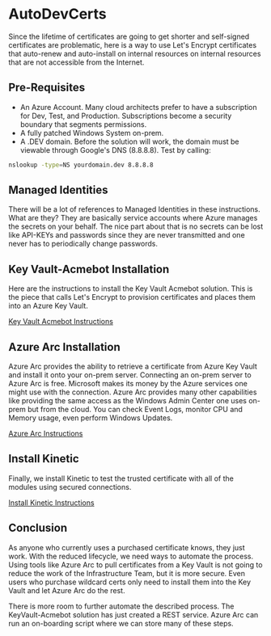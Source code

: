 # AutoDevCerts

Since the lifetime of certificates are going to get shorter and self-signed certificates are problematic, here is a way to use Let's Encrypt certificates that auto-renew and auto-install on internal resources on internal resources that are not accessible from the Internet.

## Pre-Requisites

- An Azure Account. Many cloud architects prefer to have a subscription for Dev, Test, and Production. Subscriptions become a security boundary that segments permissions.
- A fully patched Windows System on-prem.
- A .DEV domain. Before the solution will work, the domain must be viewable through Google's DNS (8.8.8.8). Test by calling:

```bash
nslookup -type=NS yourdomain.dev 8.8.8.8
```

## Managed Identities

There will be a lot of references to Managed Identities in these instructions. What are they? They are basically service accounts where Azure manages the secrets on your behalf. The nice part about that is no secrets can be lost like API-KEYs and passwords since they are never transmitted and one never has to periodically change passwords.

## Key Vault-Acmebot Installation

Here are the instructions to install the Key Vault Acmebot solution. This is the piece that calls Let's Encrypt to provision certificates and places them into an Azure Key Vault.

[Key Vault Acmebot Instructions](KeyvaultAcmebot.md)

## Azure Arc Installation

Azure Arc provides the ability to retrieve a certificate from Azure Key Vault and install it onto your on-prem server. Connecting an on-prem server to Azure Arc is free. Microsoft makes its money by the Azure services one might use with the connection. Azure Arc provides many other capabilities like providing the same access as the Windows Admin Center one uses on-prem but from the cloud. You can check Event Logs, monitor CPU and Memory usage, even perform Windows Updates.

[Azure Arc Instructions](AzureArc.md)

## Install Kinetic

Finally, we install Kinetic to test the trusted certificate with all of the modules using secured connections.

[Install Kinetic Instructions](InstallKinetic.md)

## Conclusion

As anyone who currently uses a purchased certificate knows, they just work. With the reduced lifecycle, we need ways to automate the process. Using tools like Azure Arc to pull certificates from a Key Vault is not going to reduce the work of the Infrastructure Team, but it is more secure. Even users who purchase wildcard certs only need to install them into the Key Vault and let Azure Arc do the rest.

There is more room to further automate the described process. The KeyVault-Acmebot solution has just created a REST service. Azure Arc can run an on-boarding script where we can store many of these steps.